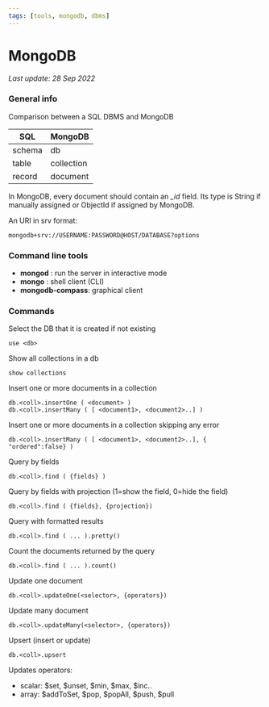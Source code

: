 ```yaml
---
tags: [tools, mongodb, dbms]
---
```


# MongoDB

*Last update: 28 Sep 2022*

### General info

Comparison between a SQL DBMS and MongoDB

| SQL | MongoDB |
| --- | --------|
| schema | db |
| table | collection |
| record | document |

In MongoDB, every document should contain an *_id* field. 
Its type is String if manually assigned or ObjectId if assigned by MongoDB.

An URI in srv format:

    mongodb+srv://USERNAME:PASSWORD@HOST/DATABASE?options


### Command line tools

* **mongod** : run the server in interactive mode
* **mongo**  : shell client (CLI)
* **mongodb-compass**: graphical client

### Commands

Select the DB that it is created if not existing

    use <db>

Show all collections in a db

    show collections    

Insert one or more documents in a collection

    db.<coll>.insertOne ( <document> )
    db.<coll>.insertMany ( [ <document1>, <document2>..] )

Insert one or more documents in a collection skipping any error

    db.<coll>.insertMany ( [ <document1>, <document2>..], { "ordered":false} )
	
Query by fields

    db.<coll>.find ( {fields} )

Query by fields with projection (1=show the field, 0=hide the field)

    db.<coll>.find ( {fields}, {projection})

Query with formatted results

    db.<coll>.find ( ... ).pretty()

Count the documents returned by the query

    db.<coll>.find ( ... ).count()

Update one document

    db.<coll>.updateOne(<selector>, {operators})

Update many document

    db.<coll>.updateMany(<selector>, {operators})

Upsert (insert or update)

    db.<coll>.upsert

Updates operators:

* scalar: $set, $unset, $min, $max, $inc..
* array: $addToSet, $pop, $popAll, $push, $pull
  
